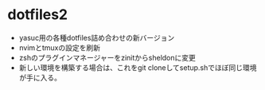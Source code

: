 # dotfiles2
- yasuc用の各種dotfiles詰め合わせの新バージョン
- nvimとtmuxの設定を刷新
- zshのプラグインマネージャーをzinitからsheldonに変更
- 新しい環境を構築する場合は、これをgit cloneしてsetup.shでほぼ同じ環境が手に入る。

